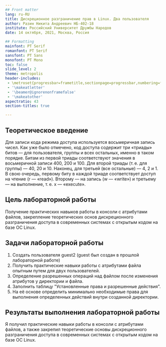 ```yaml
---
## Front matter
lang: ru-RU
title: Дискреционное разграничение прав в Linux. Два пользователя
author: Разин Никита Андреевич НБ-402-18
institute: Российский Университет Дружбы Народов
date: 14 октября, 2021, Москва, Россия

## Formatting
mainfont: PT Serif
romanfont: PT Serif
sansfont: PT Sans
monofont: PT Mono
toc: false
slide_level: 2
theme: metropolis
header-includes: 
 - \metroset{progressbar=frametitle,sectionpage=progressbar,numbering=fraction}
 - '\makeatletter'
 - '\beamer@ignorenonframefalse'
 - '\makeatother'
aspectratio: 43
section-titles: true

---
```


## Теоретическое введение 

Для записи кода режима доступа используется восьмеричная запись чисел. Как уже было отмечено, код доступа содержит три «триады» битов — для пользователя, группы и всех остальных, именно в таком порядке. Битам из первой триады соответствуют значения в восьмеричной записи 400, 200 и 100. Для второй триады (т. е. для группы) — 40, 20 и 10. Наконец, для третьей (все остальные) — 4, 2 и 1. В свою очередь, первому биту в каждой триаде соответствует доступ на чтение (r — «read»). Второму — на запись (w — «write») и третьему — на выполнение, т. е. x — «execute».

## Цель лабораторной работы

Получение практических навыков работы в консоли с атрибутами файлов, закрепление теоретических основ дискреционного разграничения доступа в современных системах с открытым кодом на базе ОС Linux.

## Задачи лабораторной работы

1. Создать пользователя guest2 (guest был создан в прошлой лабораторной работе)
2. Получить практические навыки работы с атрибутами файла опытным путем для двух пользователей.
3. Определение разрешенных операций над файлом после изменения атрибутов у директории и файла.
4. Заполнить таблицу "Установленные права и разрешенные действия".
5. На её основе определить минимально необходимые права для выполнения определенных действий внутри созданной директории.

## Результаты выполнения лабораторной работы

Я получил практические навыки работы в консоли с атрибутами файлов, а также закрепил теоретические основы дискреционного разграничения доступа в современных системах с открытым кодом на базе ОС Linux.
